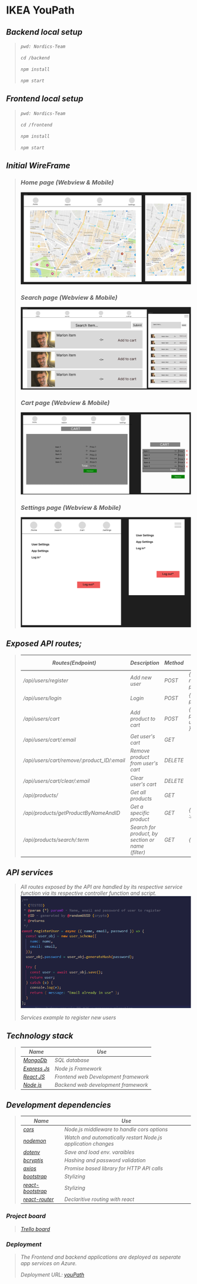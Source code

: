 # IKEA YouPath

## <em>Backend local setup<em>

> `pwd: Nordics-Team`
>
> `cd /backend`
>
> `npm install`
>
> `npm start`

## <em>Frontend local setup<em>

> `pwd: Nordics-Team`
>
> `cd /frontend`
>
> `npm install`
>
> `npm start`

## _Initial WireFrame_

> ### _Home page_ (Webview & Mobile)
>
> ![img.png](resource/wireframes/home-web-mobile.png)
>
> ### _Search page_ (Webview & Mobile)
>
> ![img.png](resource/wireframes/search.web-mobile.png)
>
> ### _Cart page_ (Webview & Mobile)
>
> ![img.png](resource/wireframes/cart-web-mobile.png)
>
> ### _Settings page_ (Webview & Mobile)
>
> ![img.png](resource/wireframes/settings-web-mobile.png)

## _Exposed API routes_;

> | Routes(Endpoint)                          | Description                                       | Method | Request data                     |
> | ----------------------------------------- | ------------------------------------------------- | ------ | -------------------------------- |
> | /api/users/register                       | Add new user                                      | POST   | {email, name, password}          |
> | /api/users/login                          | Login                                             | POST   | {email, password}                |
> | /api/users/cart                           | Add product to cart                               | POST   | {email, product_ID, user_ID, Q } |
> | /api/users/cart/:email                    | Get user's cart                                   | GET    |                                  |
> | /api/users/cart/remove/:product_ID/:email | Remove product from user's cart                   | DELETE |                                  |
> | /api/users/cart/clear/:email              | Clear user's cart                                 | DELETE |                                  |
> | /api/products/                            | Get all products                                  | GET    |                                  |
> | /api/products/getProductByNameAndID       | Get a specific product                            | GET    | {:name, :ID}                     |
> | /api/products/search/:term                | Search for product, by section or name _(filter)_ | GET    | {:term}                          |

## _API services_

> All routes exposed by the API are handled by its respective service function via its respective controller function and script.
> ![img](resource/imgs/register-user-service.png)
>
> <figcaption>Services example to register new users</figcaption>

## _Technology stack_

> | Name                                                | Use                                |
> | --------------------------------------------------- | ---------------------------------- |
> | [MongoDb](https://www.sqlite.org/index.html)        | SQL database                       |
> | [Express Js](https://www.npmjs.com/package/express) | Node js Framework                  |
> | [React JS](https://reactjs.org/)                    | Frontend web Development framework |
> | [Node js](https://nodejs.org/en/)                   | Backend web development framework  |

## _Development dependencies_

> | Name                                                             | Use                                                         |
> | ---------------------------------------------------------------- | ----------------------------------------------------------- |
> | [cors](https://www.npmjs.com/package/cors)                       | Node.js middleware to handle cors options                   |
> | [nodemon](https://www.npmjs.com/package/nodemon)                 | Watch and automatically restart Node.js application changes |
> | [dotenv](https://www.npmjs.com/package/dotenv)                   | Save and load env. varaibles                                |
> | [bcryptjs](https://www.npmjs.com/package/bcryptjs)               | Hashing and password validation                             |
> | [axios](https://www.npmjs.com/package/axios)                     | Promise based library for HTTP API calls                    |
> | [bootstrap](https://www.npmjs.com/package/bootstrap)             | Stylizing                                                   |
> | [react-bootstrap](https://www.npmjs.com/package/react-bootstrap) | Stylizing                                                   |
> | [react-router](https://github.com/remix-run/react-router)        | Declaritive routing with react                              |

### _Project board_

> [Trello board](https://trello.com/invite/b/RGnhvL5z/3c26943152807981dca96904aa77f50b/nordics-team-dev)

### _Deployment_

> The Frontend and backend applications are deployed as seperate app services on Azure.
>
> Deployment URL: [youPath](https://youpath.azurewebsites.net/)
